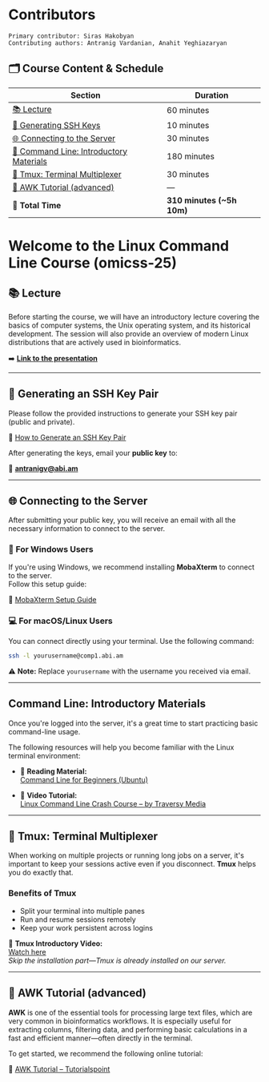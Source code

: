   # Contributors
    Primary contributor: Siras Hakobyan
    Contributing authors: Antranig Vardanian, Anahit Yeghiazaryan

## 🗂️ Course Content & Schedule

| Section                                | Duration     |
|----------------------------------------|--------------|
| [📚 Lecture](#-lecture)                | 60 minutes   |
| [🔐 Generating SSH Keys](#-generating-an-ssh-key-pair) | 10 minutes   |
| [🌐 Connecting to the Server](#-connecting-to-the-server) | 30 minutes   |
| [🧪 Command Line: Introductory Materials](#-command-line-introductory-materials) | 180 minutes  |
| [🧰 Tmux: Terminal Multiplexer](#-tmux-terminal-multiplexer) | 30 minutes   |
| [🧮 AWK Tutorial (advanced)](#-awk-tutorial)      | — |
| **🧮 Total Time**                      | **310 minutes (~5h 10m)** |

# Welcome to the Linux Command Line Course (omicss-25)

## 📚 Lecture

Before starting the course, we will have an introductory lecture covering the basics of computer systems, the Unix operating system, and its historical development. The session will also provide an overview of modern Linux distributions that are actively used in bioinformatics.

➡️ **[Link to the presentation]()**

---

## 🔐 Generating an SSH Key Pair

Please follow the provided instructions to generate your SSH key pair (public and private).

🔗 [How to Generate an SSH Key Pair](https://github.com/abi-am/it-resources/blob/main/access-to-server/howto.md)

After generating the keys, email your **public key** to:

📧 **antranigv@abi.am**

---

## 🌐 Connecting to the Server

After submitting your public key, you will receive an email with all the necessary information to connect to the server.

### 🔧 For Windows Users

If you're using Windows, we recommend installing **MobaXterm** to connect to the server.  
Follow this setup guide:

🔗 [MobaXterm Setup Guide](https://github.com/abi-am/it-resources/blob/main/access-to-server/windows-users.md)

### 💻 For macOS/Linux Users

You can connect directly using your terminal. Use the following command:

```bash
ssh -l yourusername@comp1.abi.am
```
⚠️ **Note:** Replace `yourusername` with the username you received via email.

---

## Command Line: Introductory Materials

Once you're logged into the server, it's a great time to start practicing basic command-line usage.

The following resources will help you become familiar with the Linux terminal environment:

- 📖 **Reading Material:**  
  [Command Line for Beginners (Ubuntu)](https://ubuntu.com/tutorials/command-line-for-beginners#1-overview)

- 🎥 **Video Tutorial:**  
  [Linux Command Line Crash Course – by Traversy Media](https://youtu.be/oxuRxtrO2Ag?si=Kdp28s4ho4GYLCnI)

---

## 🧰 Tmux: Terminal Multiplexer

When working on multiple projects or running long jobs on a server, it's important to keep your sessions active even if you disconnect. **Tmux** helps you do exactly that.

### Benefits of Tmux

- Split your terminal into multiple panes  
- Run and resume sessions remotely  
- Keep your work persistent across logins

🎥 **Tmux Introductory Video:**  
[Watch here](https://youtu.be/BHhA_ZKjyxo?si=NkWWDbREiCCncdOQ)  
*Skip the installation part—Tmux is already installed on our server.*

---

## 🧮 AWK Tutorial (advanced)

**AWK** is one of the essential tools for processing large text files, which are very common in bioinformatics workflows. It is especially useful for extracting columns, filtering data, and performing basic calculations in a fast and efficient manner—often directly in the terminal.

To get started, we recommend the following online tutorial:

🔗 [AWK Tutorial – Tutorialspoint](https://www.tutorialspoint.com/awk/index.htm)

